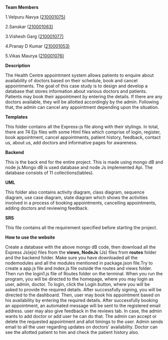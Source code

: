 
**Team Members**

1\.Velpuru Navya ([210001075)](mailto:cse210001063@iiti.ac.in)

2\.Sanskar ([210001063)](mailto:cse210001063@iiti.ac.in)

3\.Vishesh Garg ([210001077)](mailto:cse210001063@iiti.ac.in)

4\.Pranay D Kumar ([210001053)](mailto:cse210001063@iiti.ac.in)

5\.Vikas Maurya ([210001076)](mailto:cse210001063@iiti.ac.in)

**Description**

The <a name="_int_njrdjofi"></a>Health Centre appointment system allows patients to enquire about availability of doctors based on their schedule, book and cancel appointments. The goal of this case study is to design and develop a database that stores information about various doctors and patients. Patients may book their appointment by entering the details. If there are any doctors available, they will be allotted accordingly by the admin. Following that, the admin can cancel any appointment depending upon the situation.




**Templates**

This folder contains all the Express-js file along with their stylings. In total, there are 74 Ejs files with some Html files which comprise of login, register, book appointment, cancel appointments, patient history, feedback, contact us, about us, add doctors and informative pages for awareness.




**Backend**

This is the back end for the entire project. This is made using mongo dB and node js.Mongo dB is used database and node Js implemented Api. The database consists of 11 collections(tables).




**UML**

This folder also contains activity diagram, class diagram, sequence diagram, use case diagram, state diagram which shows the activities involved in a process of booking appointments, cancelling appointments, adding doctors and reviewing feedback.

**SRS**

This file contains all the requirement specified before starting the project.

**How to use the website**

Create a database with the above mongo dB code, then download all the Express Js(ejs) files from the **views, NodeJs** (Js) files from **routes**  folder and the backend folder. Make sure you have downloaded all the nodemodules and all the modules mentioned in package.json file.Try to create a app.js file and index.js file outside the routes and views folder. Then run the login1.js file of Routes folder on the terminal. When you run the program, you will be directed to the homepage, where you may login as user, admin, doctor. To login, click the Login button, where you will be asked to provide the required details. After successfully signing, you will be directed to the dashboard. Then, user may book his appointment based on his availability by entering the required details. After successfully booking an appointment, an automated message will be sent to the registered email address. user may also give feedback in the reviews tab. In case, the admin wants to add doctor or add user he can do that. The admin can accept or delete the requested appointment and allot timings to the user. Admin sends email to all the user regarding updates on doctors' availability. Doctor can see the allotted patient to him and check the patient history also.
